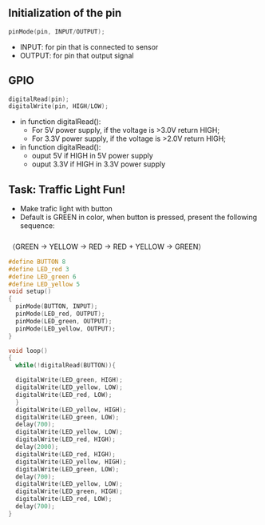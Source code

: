 ## Initialization of the pin

```c
pinMode(pin, INPUT/OUTPUT);
```

- INPUT: for pin that is connected to sensor
- OUTPUT: for pin that output signal

## GPIO

```c
digitalRead(pin);
digitalWrite(pin, HIGH/LOW);
```

- in function digitalRead():
  - For 5V power supply, if the voltage is >3.0V return HIGH;
  - For 3.3V power supply, if the voltage is >2.0V return HIGH;
- in function digitalRead():
  - ouput 5V if HIGH in 5V power supply
  - ouput 3.3V if HIGH in 3.3V power supply

## Task: Traffic Light Fun!

- Make trafic light with button
- Default is GREEN in color, when button is pressed, present the following sequence:

###

（GREEN → YELLOW → RED → RED + YELLOW → GREEN）

```c
#define BUTTON 8
#define LED_red 3
#define LED_green 6
#define LED_yellow 5
void setup()
{
  pinMode(BUTTON, INPUT);
  pinMode(LED_red, OUTPUT);
  pinMode(LED_green, OUTPUT);
  pinMode(LED_yellow, OUTPUT);
}

void loop()
{
  while(!digitalRead(BUTTON)){

  digitalWrite(LED_green, HIGH);
  digitalWrite(LED_yellow, LOW);
  digitalWrite(LED_red, LOW);
  }
  digitalWrite(LED_yellow, HIGH);
  digitalWrite(LED_green, LOW);
  delay(700);
  digitalWrite(LED_yellow, LOW);
  digitalWrite(LED_red, HIGH);
  delay(2000);
  digitalWrite(LED_red, HIGH);
  digitalWrite(LED_yellow, HIGH);
  digitalWrite(LED_green, LOW);
  delay(700);
  digitalWrite(LED_yellow, LOW);
  digitalWrite(LED_green, HIGH);
  digitalWrite(LED_red, LOW);
  delay(700);
}
```
